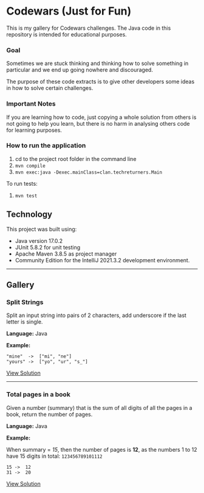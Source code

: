 # Codewars (Just for Fun)
This is my gallery for Codewars challenges. The Java code in this repository is intended for educational purposes.

### Goal
Sometimes we are stuck thinking and thinking how to solve something in particular and we end up going nowhere and discouraged.

The purpose of these code extracts is to give other developers some ideas in how to solve certain challenges.

### Important Notes
If you are learning how to code, just copying a whole solution from others is not going to help you learn, but there is no harm in analysing others code for learning purposes.

### How to run the application
1) cd to the project root folder in the command line
2) `mvn compile`
3) `mvn exec:java -Dexec.mainClass=clan.techreturners.Main`

To run tests:
1) `mvn test`

## Technology
This project was built using:
- Java version 17.0.2
- JUnit 5.8.2 for unit testing
- Apache Maven 3.8.5 as project manager
- Community Edition for the IntelliJ 2021.3.2 development environment.

---
## Gallery

### Split Strings

Split an input string into pairs of 2 characters, add underscore if the last letter is single.

**Language:** Java

**Example:**
```
"mine"  ->  ["mi", "ne"]
"yours" ->  ["yo", "ur", "s_"]
```

[View Solution](src/main/java/clan/techreturners/SplitStrings.java)

- - -
### Total pages in a book

Given a number (summary) that is the sum of all digits of all the pages in a book, return the number of pages.

**Language:** Java

**Example:**

When summary = *15*, then the number of pages is **12**, as the numbers 1 to 12 have 15 digits in total: ``123456789101112`` 

```
15 ->  12
31 ->  20
```

[View Solution](src/main/java/clan/techreturners/PagesInABook.java)

